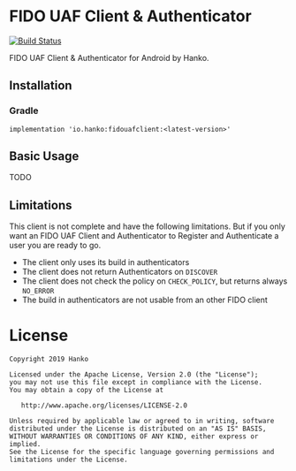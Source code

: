 # FIDO UAF Client & Authenticator
[![Build Status](https://travis-ci.org/teamhanko/fidouafclient.svg?branch=master)](https://travis-ci.org/teamhanko/fidouafclient)

FIDO UAF Client & Authenticator for Android by Hanko.

## Installation

### Gradle

`implementation 'io.hanko:fidouafclient:<latest-version>'`

## Basic Usage
TODO

## Limitations

This client is not complete and have the following limitations. But if you only want an FIDO UAF Client and Authenticator to Register and Authenticate a user you are ready to go.

- The client only uses its build in authenticators
- The client does not return Authenticators on `DISCOVER`
- The client does not check the policy on `CHECK_POLICY`, but returns always `NO_ERROR`
- The build in authenticators are not usable from an other FIDO client

# License

	Copyright 2019 Hanko

    Licensed under the Apache License, Version 2.0 (the "License");
    you may not use this file except in compliance with the License.
    You may obtain a copy of the License at

       http://www.apache.org/licenses/LICENSE-2.0

    Unless required by applicable law or agreed to in writing, software
    distributed under the License is distributed on an "AS IS" BASIS,
    WITHOUT WARRANTIES OR CONDITIONS OF ANY KIND, either express or implied.
    See the License for the specific language governing permissions and
    limitations under the License.